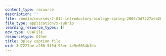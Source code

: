 ```yaml
---
content_type: resource
description: ''
file: /media/courses/7-014-introductory-biology-spring-2005/3d7227aea280510d93ec4e9e0034b1bb_SGHx6jKvxr8.vtt
file_type: application/x-subrip
learning_resource_types: []
ocw_type: OCWFile
resourcetype: Other
title: 3play caption file
uid: 3d7227ae-a280-510d-93ec-4e9e0034b1bb
---
```

